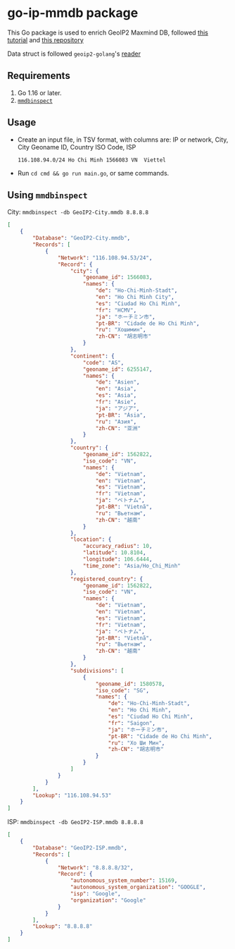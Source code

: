 # go-ip-mmdb package

This Go package is used to enrich GeoIP2 Maxmind DB, followed [this tutorial](https://blog.maxmind.com/2020/09/01/enriching-mmdb-files-with-your-own-data-using-go/) and [this repository](https://github.com/maxmind/mmdb-from-go-blogpost)

Data struct is followed `geoip2-golang`'s [reader](https://github.com/oschwald/geoip2-golang/blob/main/reader.go)

## Requirements

1. Go 1.16 or later.
1. [`mmdbinspect`](https://github.com/maxmind/mmdbinspect)

## Usage

- Create an input file, in TSV format, with columns are: IP or network, City, City Geoname ID, Country ISO Code, ISP

    ```
    116.108.94.0/24	Ho Chi Minh	1566083	VN	Viettel
    ```

- Run `cd cmd && go run main.go`, or same commands.

## Using `mmdbinspect`

City: `mmdbinspect -db GeoIP2-City.mmdb 8.8.8.8`

```json
[
    {
        "Database": "GeoIP2-City.mmdb",
        "Records": [
            {
                "Network": "116.108.94.53/24",
                "Record": {
                    "city": {
                        "geoname_id": 1566083,
                        "names": {
                            "de": "Ho-Chi-Minh-Stadt",
                            "en": "Ho Chi Minh City",
                            "es": "Ciudad Ho Chi Minh",
                            "fr": "HCMV",
                            "ja": "ホーチミン市",
                            "pt-BR": "Cidade de Ho Chi Minh",
                            "ru": "Хошимин",
                            "zh-CN": "胡志明市"
                        }
                    },
                    "continent": {
                        "code": "AS",
                        "geoname_id": 6255147,
                        "names": {
                            "de": "Asien",
                            "en": "Asia",
                            "es": "Asia",
                            "fr": "Asie",
                            "ja": "アジア",
                            "pt-BR": "Ásia",
                            "ru": "Азия",
                            "zh-CN": "亚洲"
                        }
                    },
                    "country": {
                        "geoname_id": 1562822,
                        "iso_code": "VN",
                        "names": {
                            "de": "Vietnam",
                            "en": "Vietnam",
                            "es": "Vietnam",
                            "fr": "Vietnam",
                            "ja": "ベトナム",
                            "pt-BR": "Vietnã",
                            "ru": "Вьетнам",
                            "zh-CN": "越南"
                        }
                    },
                    "location": {
                        "accuracy_radius": 10,
                        "latitude": 10.8104,
                        "longitude": 106.6444,
                        "time_zone": "Asia/Ho_Chi_Minh"
                    },
                    "registered_country": {
                        "geoname_id": 1562822,
                        "iso_code": "VN",
                        "names": {
                            "de": "Vietnam",
                            "en": "Vietnam",
                            "es": "Vietnam",
                            "fr": "Vietnam",
                            "ja": "ベトナム",
                            "pt-BR": "Vietnã",
                            "ru": "Вьетнам",
                            "zh-CN": "越南"
                        }
                    },
                    "subdivisions": [
                        {
                            "geoname_id": 1580578,
                            "iso_code": "SG",
                            "names": {
                                "de": "Ho-Chi-Minh-Stadt",
                                "en": "Ho Chi Minh",
                                "es": "Ciudad Ho Chi Minh",
                                "fr": "Saigon",
                                "ja": "ホーチミン市",
                                "pt-BR": "Cidade de Ho Chi Minh",
                                "ru": "Хо Ши Мин",
                                "zh-CN": "胡志明市"
                            }
                        }
                    ]
                }
            }
        ],
        "Lookup": "116.108.94.53"
    }
]
```

ISP: `mmdbinspect -db GeoIP2-ISP.mmdb 8.8.8.8`

```json
[
    {
        "Database": "GeoIP2-ISP.mmdb",
        "Records": [
            {
                "Network": "8.8.8.8/32",
                "Record": {
                    "autonomous_system_number": 15169,
                    "autonomous_system_organization": "GOOGLE",
                    "isp": "Google",
                    "organization": "Google"
                }
            }
        ],
        "Lookup": "8.8.8.8"
    }
]
```